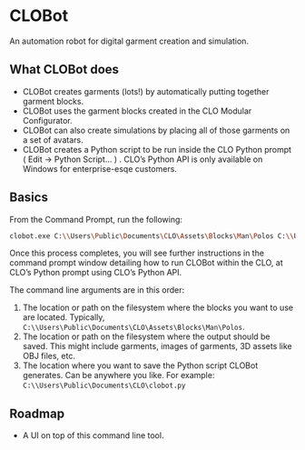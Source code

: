 # CLOBot
An automation robot for digital garment creation and simulation. 

## What CLOBot does
* CLOBot creates garments (lots!) by automatically putting together garment blocks.
* CLOBot uses the garment blocks created in the CLO Modular Configurator.
* CLOBot can also create simulations by placing all of those garments on a set of avatars.
* CLOBot creates a Python script to be run inside the CLO Python prompt ( Edit -> Python Script… ) . CLO’s Python API is only available on Windows for enterprise-esqe customers.

## Basics
From the Command Prompt, run the following:
```bash
clobot.exe C:\\Users\Public\Documents\CLO\Assets\Blocks\Man\Polos C:\\Users\Public\Documents\CLO C:\\Users\Public\Documents\CLO\CLOBot\clobot.py
```

Once this process completes, you will see further instructions in the command prompt window detailing how to run CLOBot within the CLO, at CLO’s Python prompt using CLO’s Python API. 

The command line arguments are in this order:
1. The location or path on the filesystem where the blocks you want to use are located. Typically, `C:\\Users\Public\Documents\CLO\Assets\Blocks\Man\Polos`.
2. The location or path on the filesystem where the output should be saved. This might include garments, images of garments, 3D assets like OBJ files, etc. 
3. The location where you want to save the Python script CLOBot generates. Can be anywhere you like. For example: `C:\\Users\Public\Documents\CLO\clobot.py`

## Roadmap
* A UI on top of this command line tool.
